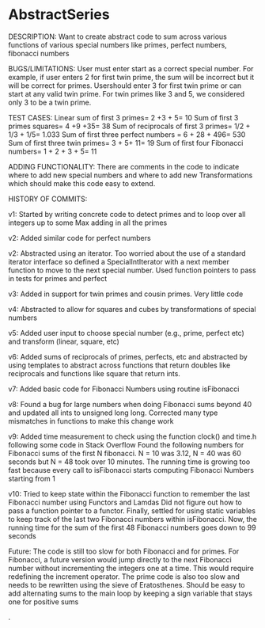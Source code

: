 # AbstractSeries

DESCRIPTION: Want to create abstract code to sum across various functions of 
various special numbers like primes, perfect numbers, fibonacci numbers 


BUGS/LIMITATIONS: User must enter start as a correct special number.  For example, if user enters 2 for first twin prime, the sum
         will be incorrect but it will be correct for primes.  Usershould enter 3 for first twin prime or can start at any valid
         twin prime.  For twin primes like 3 and 5, we considered only 3 to be a twin prime.
         
 TEST CASES: Linear sum of first 3 primes= 2 +3 + 5= 10 
              Sum of first 3 primes squares= 4 +9 +35= 38
              Sum of reciprocals of first 3 primes= 1/2 + 1/3 + 1/5= 1.033
              Sum of first three perfect numbers = 6 + 28 + 496= 530 
              Sum of first three twin primes= 3 + 5+ 11= 19
              Sum of first four Fibonacci numbers= 1 + 2 + 3 + 5= 11
              
 ADDING FUNCTIONALITY: There are comments in the code to indicate where to add new special numbers and where to add new 
   Transformations which should make this code easy to extend.          

HISTORY OF COMMITS:

v1: Started by writing concrete code to detect primes and to loop over
    all integers up to some Max adding in all the primes

v2: Added similar code for perfect numbers

v2: Abstracted using an iterator.  Too worried about the use of a standard
    iterator interface so defined a SpecialIntIterator with a next
    member function to move to the next special number.  Used function
    pointers to pass in tests for primes and perfect

v3: Added in support for twin primes and cousin primes.  Very little
    code

v4: Abstracted to allow for squares and cubes by transformations of
    special numbers

v5:  Added user input to choose special number (e.g., prime, perfect etc)
     and transform (linear, square, etc)
     
 v6: Added sums of reciprocals of primes, perfects, etc and abstracted by using templates to abstract across 
     functions that return doubles like reciprocals and functions like square that return ints.
 
 v7:  Added basic code for Fibonacci Numbers using routine isFibonacci
 
 v8: Found a bug for large numbers when doing Fibonacci sums beyond 40 and updated all ints to unsigned long long.
     Corrected many type mismatches in functions to make this change work
    
  v9: Added time measurement to check using the function clock() and time.h following some code in Stack Overflow
      Found the following numbers for Fibonacci sums of the first N fibonacci.  N = 10 was 3.12, N = 40 was 60 seconds
      but N = 48 took over 10 minutes. The running time is growing too fast because every call to isFibonacci starts 
      computing Fibonacci Numbers starting from 1
  
  v10:  Tried to keep state within the Fibonacci function to remember the last Fibonacci number using Functors and Lamdas
         Did not figure out how to pass a function pointer to a functor.  Finally, settled for using static variables to 
         keep track of the last two Fibonacci numbers within isFibonacci.  Now, the running time for the sum of the first 
         48 Fibonacci numbers goes down to 99 seconds
         
   Future: The code is still too slow for both Fibonacci and for primes. For Fibonacci, a future version would jump 
   directly to the next Fibonacci number without incrementing the integers one at a time. This would require redefining 
   the increment operator. The prime code is also too slow and needs to be rewritten using the sieve of Eratosthenes.
   Should be easy to add alternating sums to the main loop by keeping a sign variable that stays one for positive sums
   
   . 
  
         
         


